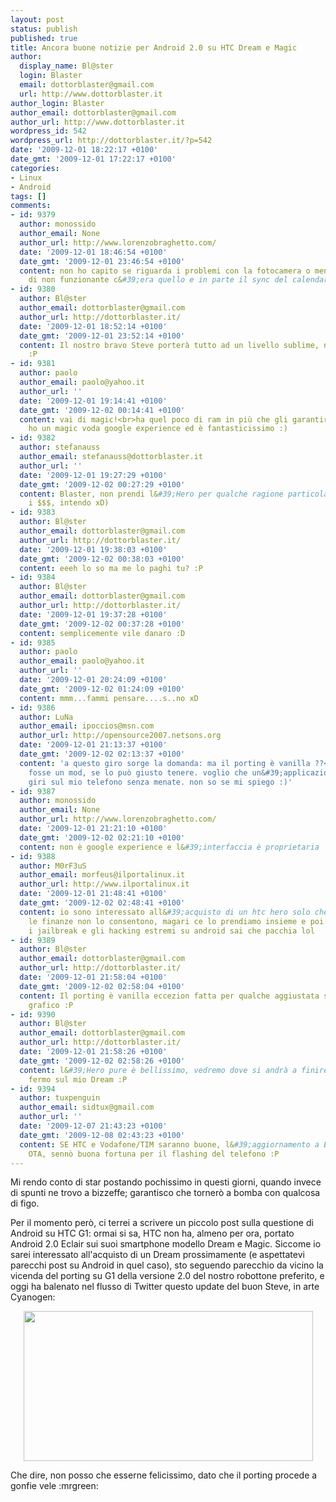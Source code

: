 ```yaml
---
layout: post
status: publish
published: true
title: Ancora buone notizie per Android 2.0 su HTC Dream e Magic
author:
  display_name: Bl@ster
  login: Blaster
  email: dottorblaster@gmail.com
  url: http://www.dottorblaster.it
author_login: Blaster
author_email: dottorblaster@gmail.com
author_url: http://www.dottorblaster.it
wordpress_id: 542
wordpress_url: http://dottorblaster.it/?p=542
date: '2009-12-01 18:22:17 +0100'
date_gmt: '2009-12-01 17:22:17 +0100'
categories:
- Linux
- Android
tags: []
comments:
- id: 9379
  author: monossido
  author_email: None
  author_url: http://www.lorenzobraghetto.com/
  date: '2009-12-01 18:46:54 +0100'
  date_gmt: '2009-12-01 23:46:54 +0100'
  content: non ho capito se riguarda i problemi con la fotocamera o meno<br>per ora
    di non funzionante c&#39;era quello e in parte il sync del calendario con google
- id: 9380
  author: Bl@ster
  author_email: dottorblaster@gmail.com
  author_url: http://dottorblaster.it/
  date: '2009-12-01 18:52:14 +0100'
  date_gmt: '2009-12-01 23:52:14 +0100'
  content: Il nostro bravo Steve porterà tutto ad un livello sublime, ne sono convinto
    :P
- id: 9381
  author: paolo
  author_email: paolo@yahoo.it
  author_url: ''
  date: '2009-12-01 19:14:41 +0100'
  date_gmt: '2009-12-02 00:14:41 +0100'
  content: vai di magic!<br>ha quel poco di ram in più che gli garantirà gli aggiornamenti!<br>io
    ho un magic voda google experience ed è fantasticissimo :)
- id: 9382
  author: stefanauss
  author_email: stefanauss@dottorblaster.it
  author_url: ''
  date: '2009-12-01 19:27:29 +0100'
  date_gmt: '2009-12-02 00:27:29 +0100'
  content: Blaster, non prendi l&#39;Hero per qualche ragione particolare?? (a parte
    i $$$, intendo xD)
- id: 9383
  author: Bl@ster
  author_email: dottorblaster@gmail.com
  author_url: http://dottorblaster.it/
  date: '2009-12-01 19:38:03 +0100'
  date_gmt: '2009-12-02 00:38:03 +0100'
  content: eeeh lo so ma me lo paghi tu? :P
- id: 9384
  author: Bl@ster
  author_email: dottorblaster@gmail.com
  author_url: http://dottorblaster.it/
  date: '2009-12-01 19:37:28 +0100'
  date_gmt: '2009-12-02 00:37:28 +0100'
  content: semplicemente vile danaro :D
- id: 9385
  author: paolo
  author_email: paolo@yahoo.it
  author_url: ''
  date: '2009-12-01 20:24:09 +0100'
  date_gmt: '2009-12-02 01:24:09 +0100'
  content: mmm...fammi pensare....s..no xD
- id: 9386
  author: LuNa
  author_email: ipoccios@msn.com
  author_url: http://opensource2007.netsons.org
  date: '2009-12-01 21:13:37 +0100'
  date_gmt: '2009-12-02 02:13:37 +0100'
  content: 'a questo giro sorge la domanda: ma il porting è vanilla ??<br>nel caso
    fosse un mod, se lo può giusto tenere. voglio che un&#39;applicazione del market
    giri sul mio telefono senza menate. non so se mi spiego :)'
- id: 9387
  author: monossido
  author_email: None
  author_url: http://www.lorenzobraghetto.com/
  date: '2009-12-01 21:21:10 +0100'
  date_gmt: '2009-12-02 02:21:10 +0100'
  content: non è google experience e l&#39;interfaccia è proprietaria
- id: 9388
  author: M0rF3uS
  author_email: morfeus@ilportalinux.it
  author_url: http://www.ilportalinux.it
  date: '2009-12-01 21:48:41 +0100'
  date_gmt: '2009-12-02 02:48:41 +0100'
  content: io sono interessato all&#39;acquisto di un htc hero solo che al momento
    le finanze non lo consentono, magari ce lo prendiamo insieme e poi si che scattano
    i jailbreak e gli hacking estremi su android sai che pacchia lol
- id: 9389
  author: Bl@ster
  author_email: dottorblaster@gmail.com
  author_url: http://dottorblaster.it/
  date: '2009-12-01 21:58:04 +0100'
  date_gmt: '2009-12-02 02:58:04 +0100'
  content: Il porting è vanilla eccezion fatta per qualche aggiustata sul comparto
    grafico :P
- id: 9390
  author: Bl@ster
  author_email: dottorblaster@gmail.com
  author_url: http://dottorblaster.it/
  date: '2009-12-01 21:58:26 +0100'
  date_gmt: '2009-12-02 02:58:26 +0100'
  content: l&#39;Hero pure è bellissimo, vedremo dove si andrà a finire. Io resto
    fermo sul mio Dream :P
- id: 9394
  author: tuxpenguin
  author_email: sidtux@gmail.com
  author_url: ''
  date: '2009-12-07 21:43:23 +0100'
  date_gmt: '2009-12-08 02:43:23 +0100'
  content: SE HTC e Vodafone/TIM saranno buone, l&#39;aggiornamento a Eclair sarà
    OTA, sennò buona fortuna per il flashing del telefono :P
---
```

<p>Mi rendo conto di star postando pochissimo in questi giorni, quando invece di spunti ne trovo a bizzeffe; garantisco che tornerò a bomba con qualcosa di figo.</p>
<p>Per il momento però, ci terrei a scrivere un piccolo post sulla questione di Android su HTC G1: ormai si sa, HTC non ha, almeno per ora, portato Android 2.0 Eclair sui suoi smartphone modello Dream e Magic. Siccome io sarei interessato all'acquisto di un Dream prossimamente (e aspettatevi parecchi post su Android in quel caso), sto seguendo parecchio da vicino la vicenda del porting su G1 della versione 2.0 del nostro robottone preferito, e oggi ha balenato nel flusso di Twitter questo update del buon Steve, in arte Cyanogen:</p>
<p style="text-align: center;"><img class="alignnone" src="http://i46.tinypic.com/f0p7xe.png" alt="" width="463" height="240" /></p>
<p style="text-align: left;">Che dire, non posso che esserne felicissimo, dato che il porting procede a gonfie vele :mrgreen:</p>

